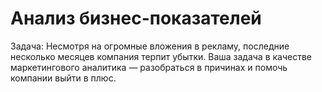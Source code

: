 # Анализ бизнес-показателей

Задача: Несмотря на огромные вложения в рекламу, последние несколько месяцев компания терпит убытки. Ваша задача в качестве маркетингового аналитика — разобраться в причинах и помочь компании выйти в плюс.
